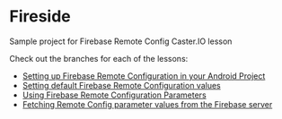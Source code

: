 # Fireside
Sample project for Firebase Remote Config Caster.IO lesson

Check out the branches for each of the lessons:

- [Setting up Firebase Remote Configuration in your Android Project](https://github.com/hitherejoe/Fireside)
- [Setting default Firebase Remote Configuration values](https://github.com/hitherejoe/Fireside/tree/step/remote-config-defaults)
- [Using Firebase Remote Configuration Parameters](https://github.com/hitherejoe/Fireside/tree/step/using-remote-config-values)
- [Fetching Remote Config parameter values from the Firebase server](https://github.com/hitherejoe/Fireside/tree/task/fetch-remote-values)
